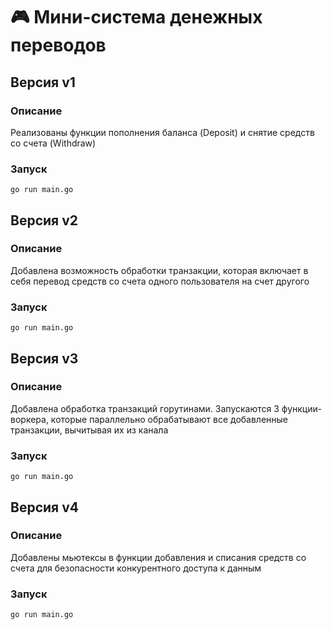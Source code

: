 # 🎮 Мини-система денежных переводов

## Версия v1
### Описание
Реализованы функции пополнения баланса (Deposit) и снятие средств со счета (Withdraw)
### Запуск
`go run main.go`

## Версия v2
### Описание
Добавлена возможность обработки транзакции, которая включает в себя перевод средств со счета одного пользователя на счет другого
### Запуск
`go run main.go`

## Версия v3
### Описание
Добавлена обработка транзакций горутинами. Запускаются 3 функции-воркера, которые параллельно обрабатывают все добавленные транзакции, вычитывая их из канала
### Запуск
`go run main.go`

## Версия v4
### Описание
Добавлены мьютексы в функции добавления и списания средств со счета для безопасности конкурентного доступа к данным
### Запуск
`go run main.go`